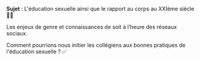 **Sujet** : L'éducation sexuelle ainsi que le rapport au corps au XXIème siècle ✊🏼

Les enjeux de genre et connaissances de soit à l’heure des réseaux sociaux.

Comment pourrions nous initier les collégiens aux bonnes pratiques de l'éducation sexuelle ? ✅

